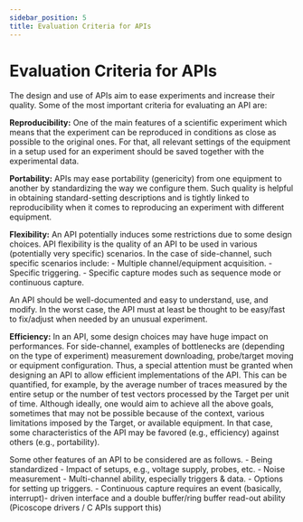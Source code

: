 ```yaml
---
sidebar_position: 5
title: Evaluation Criteria for APIs
---
```


# Evaluation Criteria for APIs 
The design and use of APIs aim to ease experiments and increase their quality. Some of the most important criteria for evaluating an API are:

**Reproducibility:** One of the main features of a scientific experiment which means that the experiment can be reproduced in conditions as close as possible to the original ones. For that, all relevant settings of the equipment in a setup used for an experiment should be saved together with the experimental data.

**Portability:** APIs may ease portability (genericity) from one equipment to another by standardizing the way we configure them. Such quality is helpful in obtaining standard-setting descriptions and is tightly linked to reproducibility when it comes to reproducing an experiment with different equipment.

**Flexibility:** An API potentially induces some restrictions due to some design choices. API flexibility is the quality of an API to be used in various (potentially very specific) scenarios. In the case of side-channel, such specific scenarios include:
    -	Multiple channel/equipment acquisition.
    -	Specific triggering.
    -	Specific capture modes such as sequence mode or continuous capture.

An API should be well-documented and easy to understand, use, and modify. In the worst case, the API must at least be thought to be easy/fast to fix/adjust when needed by an unusual experiment.

**Efficiency:** In an API, some design choices may have huge impact on performances. For side-channel, examples of bottlenecks are (depending on the type of experiment) measurement downloading, probe/target moving or equipment configuration. Thus, a special attention must be granted when designing an API to allow efficient implementations of the API. This can be quantified, for example, by the average number of traces measured by the entire setup or the number of test vectors processed by the Target per unit of time.
Although ideally, one would aim to achieve all the above goals, sometimes that may not be possible because of the context, various limitations imposed by the Target, or available equipment. In that case, some characteristics of the API may be favored (e.g., efficiency) against others (e.g., portability).

Some other features of an API to be considered are as follows. 
    -	Being standardized
    -	Impact of setups, e.g., voltage supply, probes, etc. 
    -	Noise measurement
    -	Multi-channel ability, especially triggers & data.
    -	Options for setting up triggers.
    -	Continuous capture requires an event (basically, interrupt)- driven interface and a double buffer/ring buffer read-out ability (Picoscope drivers / C APIs support this)
